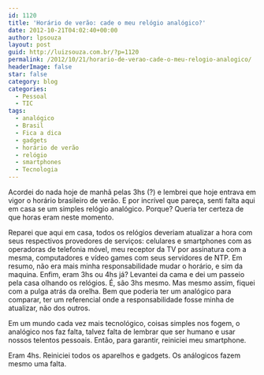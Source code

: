 ```yaml
---
id: 1120
title: 'Horário de verão: cade o meu relógio analógico?'
date: 2012-10-21T04:02:40+00:00
author: lpsouza
layout: post
guid: http://luizsouza.com.br/?p=1120
permalink: /2012/10/21/horario-de-verao-cade-o-meu-relogio-analogico/
headerImage: false
star: false
category: blog
categories:
  - Pessoal
  - TIC
tags:
  - analógico
  - Brasil
  - Fica a dica
  - gadgets
  - horário de verão
  - relógio
  - smartphones
  - Tecnologia
---
```

Acordei do nada hoje de manhã pelas 3hs (?) e lembrei que hoje entrava em vigor o horário brasileiro de verão. E por incrível que pareça, senti falta aqui em casa se um simples relógio analógico. Porque? Queria ter certeza de que horas eram neste momento.

Reparei que aqui em casa, todos os relógios deveriam atualizar a hora com seus respectivos provedores de serviços: celulares e smartphones com as operadoras de telefonia móvel, meu receptor da TV por assinatura com a mesma, computadores e vídeo games com seus servidores de NTP. Em resumo, não era mais minha responsabilidade mudar o horário, e sim da maquina. Enfim, eram 3hs ou 4hs já? Levantei da cama e dei um passeio pela casa olhando os relógios. É, são 3hs mesmo. Mas mesmo assim, fiquei com a pulga atrás da orelha. Bem que poderia ter um analógico para comparar, ter um referencial onde a responsabilidade fosse minha de atualizar, não dos outros.

Em um mundo cada vez mais tecnológico, coisas simples nos fogem, o analógico nos faz falta, talvez falta de lembrar que ser humano e usar nossos telentos pessoais. Então, para garantir, reiniciei meu smartphone.

Eram 4hs. Reiniciei todos os aparelhos e gadgets. Os análogicos fazem mesmo uma falta.
